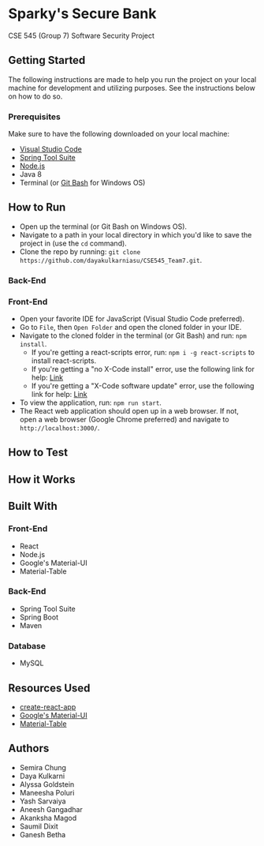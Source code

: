 # Sparky's Secure Bank
CSE 545 (Group 7) Software Security Project

## Getting Started
The following instructions are made to help you run the project on your local machine for development and utilizing purposes. See the instructions below on how to do so.

### Prerequisites
Make sure to have the following downloaded on your local machine:
- [Visual Studio Code](https://code.visualstudio.com/download)
- [Spring Tool Suite](https://spring.io/tools3/sts/all)
- [Node.js](https://nodejs.org/en/download/)
- Java 8
- Terminal (or [Git Bash](https://gitforwindows.org) for Windows OS)

## How to Run
- Open up the terminal (or Git Bash on Windows OS).
- Navigate to a path in your local directory in which you'd like to save the project in (use the ```cd``` command).
- Clone the repo by running: ```git clone https://github.com/dayakulkarniasu/CSE545_Team7.git```.

### Back-End

### Front-End
- Open your favorite IDE for JavaScript (Visual Studio Code preferred).
- Go to ```File```, then ```Open Folder``` and open the cloned folder in your IDE.
- Navigate to the cloned folder in the terminal (or Git Bash) and run: ```npm install```. 
  - If you're getting a react-scripts error, run: ```npm i -g react-scripts``` to install react-scripts.
  - If you're getting a "no X-Code install" error, use the following link for help: [Link](https://github.com/schnerd/d3-scale-cluster/issues/7)
  - If you're getting a "X-Code software update" error, use the following link for help: [Link](https://stackoverflow.com/questions/34617452/how-to-update-xcode-from-command-line)
- To view the application, run: ```npm run start```.
- The React web application should open up in a web browser. If not, open a web browser (Google Chrome preferred) and navigate to ```http://localhost:3000/```.

## How to Test

## How it Works

## Built With
### Front-End
- React
- Node.js
- Google's Material-UI
- Material-Table

### Back-End
- Spring Tool Suite
- Spring Boot
- Maven

### Database
- MySQL

## Resources Used
- [create-react-app](https://github.com/facebook/create-react-app)
- [Google's Material-UI](https://material-ui.com/)
- [Material-Table](https://material-table.com/#/)

## Authors
- Semira Chung
- Daya Kulkarni
- Alyssa Goldstein
- Maneesha Poluri
- Yash Sarvaiya
- Aneesh Gangadhar
- Akanksha Magod
- Saumil Dixit
- Ganesh Betha

